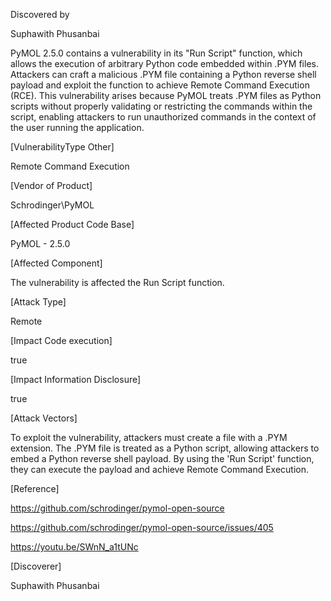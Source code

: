 Discovered by

Suphawith Phusanbai

 PyMOL 2.5.0 contains a vulnerability in its "Run Script" function,
 which allows the execution of arbitrary Python code embedded within
 .PYM files. Attackers can craft a malicious .PYM file containing a
Python reverse shell payload and exploit the function to achieve Remote
Command Execution (RCE). This vulnerability arises because PyMOL treats
 .PYM files as Python scripts without properly validating or restricting
the commands within the script, enabling attackers to run unauthorized
 commands in the context of the user running the application.

[VulnerabilityType Other]

Remote Command Execution

[Vendor of Product]

Schrodinger\PyMOL

[Affected Product Code Base]

PyMOL - 2.5.0

[Affected Component]

The vulnerability is affected the Run Script function.

[Attack Type]

Remote

[Impact Code execution]

true

[Impact Information Disclosure]

true

[Attack Vectors]

To exploit the vulnerability, attackers must create a file with a .PYM extension. The .PYM file is treated as a Python script, allowing attackers to embed a Python reverse shell payload. By using the 'Run Script' function, they can execute the payload and achieve Remote Command Execution.

[Reference]

https://github.com/schrodinger/pymol-open-source

https://github.com/schrodinger/pymol-open-source/issues/405

https://youtu.be/SWnN_a1tUNc

[Discoverer]

Suphawith Phusanbai
